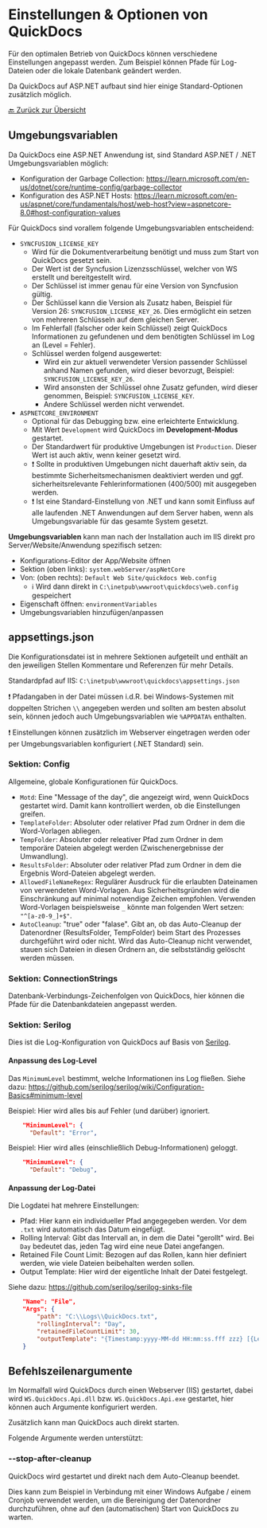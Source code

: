 # Einstellungen & Optionen von QuickDocs

Für den optimalen Betrieb von QuickDocs können verschiedene Einstellungen angepasst werden. Zum Beispiel können Pfade für Log-Dateien oder die lokale Datenbank geändert werden.

Da QuickDocs auf ASP\.NET aufbaut sind hier einige Standard-Optionen zusätzlich möglich.

[🔙 Zurück zur Übersicht](_toc.md)

## Umgebungsvariablen

Da QuickDocs eine ASP\.NET Anwendung ist, sind Standard ASP\.NET / \.NET Umgebungsvariablen möglich:

-   Konfiguration der Garbage Collection: https://learn.microsoft.com/en-us/dotnet/core/runtime-config/garbage-collector
-   Konfiguration des ASP\.NET Hosts: https://learn.microsoft.com/en-us/aspnet/core/fundamentals/host/web-host?view=aspnetcore-8.0#host-configuration-values

Für QuickDocs sind vorallem folgende Umgebungsvariablen entscheidend:

-   `SYNCFUSION_LICENSE_KEY`
    -   Wird für die Dokumentverarbeitung benötigt und muss zum Start von QuickDocs gesetzt sein.
    -   Der Wert ist der Syncfusion Lizenzsschlüssel, welcher von WS erstellt und bereitgestellt wird.
    -   Der Schlüssel ist immer genau für eine Version von Syncfusion gültig.
    -   Der Schlüssel kann die Version als Zusatz haben, Beispiel für Version 26: `SYNCFUSION_LICENSE_KEY_26`. Dies ermöglicht ein setzen von mehreren Schlüsseln auf dem gleichen Server.
    -   Im Fehlerfall (falscher oder kein Schlüssel) zeigt QuickDocs Informationen zu gefundenen und dem benötigten Schlüssel im Log an (Level = Fehler).
    -   Schlüssel werden folgend ausgewertet:
        -   Wird ein zur aktuell verwendeter Version passender Schlüssel anhand Namen gefunden, wird dieser bevorzugt, Beispiel: `SYNCFUSION_LICENSE_KEY_26`.
        -   Wird ansonsten der Schlüssel ohne Zusatz gefunden, wird dieser genommen, Beispiel: `SYNCFUSION_LICENSE_KEY`.
        -   Andere Schlüssel werden nicht verwendet.
-   `ASPNETCORE_ENVIRONMENT`
    -   Optional für das Debugging bzw. eine erleichterte Entwicklung.
    -   Mit Wert `Development` wird QuickDocs im **Development-Modus** gestartet.
    -   Der Standardwert für produktive Umgebungen ist `Production`. Dieser Wert ist auch aktiv, wenn keiner gesetzt wird.
    -   ❗ Sollte in produktiven Umgebungen nicht dauerhaft aktiv sein, da bestimmte Sicherheitsmechanismen deaktiviert werden und ggf. sicherheitsrelevante Fehlerinformationen (400/500) mit ausgegeben werden.
    -   ❗ Ist eine Standard-Einstellung von .NET und kann somit Einfluss auf alle laufenden .NET Anwendungen auf dem Server haben, wenn als Umgebungsvariable für das gesamte System gesetzt.

**Umgebungsvariablen** kann man nach der Installation auch im IIS direkt pro Server/Website/Anwendung spezifisch setzen:

-   Konfigurations-Editor der App/Website öffnen
-   Sektion (oben links): `system.webServer/aspNetCore`
-   Von: (oben rechts): `Default Web Site/quickdocs Web.config`
    -   ℹ️ Wird dann direkt in `C:\inetpub\wwwroot\quickdocs\web.config` gespeichert
-   Eigenschaft öffnen: `environmentVariables`
-   Umgebungsvariablen hinzufügen/anpassen

## appsettings.json

Die Konfigurationsdatei ist in mehrere Sektionen aufgeteilt und enthält an den jeweiligen Stellen Kommentare und Referenzen für mehr Details.

Standardpfad auf IIS: `C:\inetpub\wwwroot\quickdocs\appsettings.json`

❗ Pfadangaben in der Datei müssen i.d.R. bei Windows-Systemen mit doppelten Strichen `\\` angegeben werden und sollten am besten absolut sein, können jedoch auch Umgebungsvariablen wie `%APPDATA%` enthalten.

❗ Einstellungen können zusätzlich im Webserver eingetragen werden oder per Umgebungsvariablen konfiguriert (.NET Standard) sein.

### Sektion: Config

Allgemeine, globale Konfigurationen für QuickDocs.

-   `Motd`: Eine "Message of the day", die angezeigt wird, wenn QuickDocs gestartet wird. Damit kann kontrolliert werden, ob die Einstellungen greifen.
-   `TemplateFolder`: Absoluter oder relativer Pfad zum Ordner in dem die Word-Vorlagen abliegen.
-   `TempFolder`: Absoluter oder releativer Pfad zum Ordner in dem temporäre Dateien abgelegt werden (Zwischenergebnisse der Umwandlung).
-   `ResultsFolder`: Absoluter oder relativer Pfad zum Ordner in dem die Ergebnis Word-Dateien abgelegt werden.
-   `AllowedFileNameRegex`: Regulärer Ausdruck für die erlaubten Dateinamen von verwendeten Word-Vorlagen. Aus Sicherheitsgründen wird die Einschränkung auf minimal notwendige Zeichen empfohlen. Verwenden Word-Vorlagen beispielsweise `_` könnte man folgenden Wert setzen: `"^[a-z0-9_]+$"`.
-   `AutoCleanup`: "true" oder "falase". Gibt an, ob das Auto-Cleanup der Datenordner (ResultsFolder, TempFolder) beim Start des Prozesses durchgeführt wird oder nicht. Wird das Auto-Cleanup nicht verwendet, stauen sich Dateien in diesen Ordnern an, die selbstständig gelöscht werden müssen.

### Sektion: ConnectionStrings

Datenbank-Verbindungs-Zeichenfolgen von QuickDocs, hier können die Pfade für die Datenbankdateien angepasst werden.

### Sektion: Serilog

Dies ist die Log-Konfiguration von QuickDocs auf Basis von [Serilog](https://github.com/serilog/serilog).

#### Anpassung des Log-Level

Das `MinimumLevel` bestimmt, welche Informationen ins Log fließen.
Siehe dazu: https://github.com/serilog/serilog/wiki/Configuration-Basics#minimum-level

Beispiel: Hier wird alles bis auf Fehler (und darüber) ignoriert.

```json
    "MinimumLevel": {
      "Default": "Error",
```

Beispiel: Hier wird alles (einschließlich Debug-Informationen) geloggt.

```json
    "MinimumLevel": {
      "Default": "Debug",
```

#### Anpassung der Log-Datei

Die Logdatei hat mehrere Einstellungen:

-   Pfad: Hier kann ein individueller Pfad angegegeben werden. Vor dem `.txt` wird automatisch das Datum eingefügt.
-   Rolling Interval: Gibt das Intervall an, in dem die Datei "gerollt" wird. Bei `Day` bedeutet das, jeden Tag wird eine neue Datei angefangen.
-   Retained File Count Limit: Bezogen auf das Rollen, kann hier definiert werden, wie viele Dateien beibehalten werden sollen.
-   Output Template: Hier wird der eigentliche Inhalt der Datei festgelegt.

Siehe dazu: https://github.com/serilog/serilog-sinks-file

```json
    "Name": "File",
    "Args": {
        "path": "C:\\Logs\\QuickDocs.txt",
        "rollingInterval": "Day",
        "retainedFileCountLimit": 30,
        "outputTemplate": "{Timestamp:yyyy-MM-dd HH:mm:ss.fff zzz} [{Level:u3}] {Message:lj}{NewLine}{Exception}"
    }
```

## Befehlszeilenargumente

Im Normalfall wird QuickDocs durch einen Webserver (IIS) gestartet, dabei wird `WS.QuickDocs.Api.dll` bzw. `WS.QuickDocs.Api.exe` gestartet, hier können auch Argumente konfiguriert werden.

Zusätzlich kann man QuickDocs auch direkt starten.

Folgende Argumente werden unterstützt:

### --stop-after-cleanup

QuickDocs wird gestartet und direkt nach dem Auto-Cleanup beendet.

Dies kann zum Beispiel in Verbindung mit einer Windows Aufgabe / einem Cronjob verwendet werden, um die Bereinigung der Datenordner durchzuführen, ohne auf den (automatischen) Start von QuickDocs zu warten.
